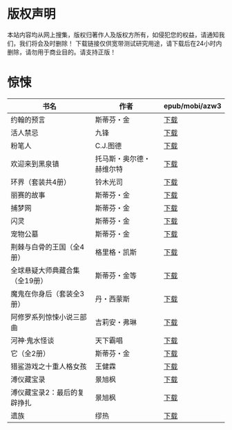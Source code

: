 # 版权声明

本站内容均从网上搜集，版权归著作人及版权方所有，如侵犯您的权益，请通知我们，我们将会及时删除！ 下载链接仅供宽带测试研究用途，请下载后在24小时内删除，请勿用于商业目的。请支持正版！

# 惊悚

| 书名 | 作者 | epub/mobi/azw3 |
| --- | --- | --- |
| 约翰的预言 | 斯蒂芬・金 | [下载](https://url89.ctfile.com/f/31084289-1357053016-dca2af?p=8866) |
| 活人禁忌 | 九锋 | [下载](https://url89.ctfile.com/f/31084289-1357044412-d06979?p=8866) |
| 粉笔人 | C.J.图德 | [下载](https://url89.ctfile.com/f/31084289-1357042825-f56dbd?p=8866) |
| 欢迎来到黑泉镇 | 托马斯・奥尔德・赫维尔特 | [下载](https://url89.ctfile.com/f/31084289-1357034671-16eada?p=8866) |
| 环界（套装共4册） | 铃木光司 | [下载](https://url89.ctfile.com/f/31084289-1357033525-63923d?p=8866) |
| 丽赛的故事 | 斯蒂芬・金 | [下载](https://url89.ctfile.com/f/31084289-1357033405-037d31?p=8866) |
| 捕梦网 | 斯蒂芬・金 | [下载](https://url89.ctfile.com/f/31084289-1357033348-e0226f?p=8866) |
| 闪灵 | 斯蒂芬・金 | [下载](https://url89.ctfile.com/f/31084289-1357033204-0392f3?p=8866) |
| 宠物公墓 | 斯蒂芬・金 | [下载](https://url89.ctfile.com/f/31084289-1357029295-453cf7?p=8866) |
| 荆棘与白骨的王国（全4册） | 格里格・凯斯 | [下载](https://url89.ctfile.com/f/31084289-1357023694-8bd945?p=8866) |
| 全球悬疑大师典藏合集（全19册） | 斯蒂芬・金等 | [下载](https://url89.ctfile.com/f/31084289-1357019833-298e5f?p=8866) |
| 魔鬼在你身后（套装全3册） | 丹・西蒙斯 | [下载](https://url89.ctfile.com/f/31084289-1357017280-4eab29?p=8866) |
| 阿修罗系列惊悚小说三部曲 | 吉莉安・弗琳 | [下载](https://url89.ctfile.com/f/31084289-1357013029-d113e7?p=8866) |
| 河神·鬼水怪谈 | 天下霸唱 | [下载](https://url89.ctfile.com/f/31084289-1357010197-a492df?p=8866) |
| 它（全2册） | 斯蒂芬・金 | [下载](https://url89.ctfile.com/f/31084289-1357008799-057004?p=8866) |
| 猎鲨游戏之十重人格女孩 | 王健霖 | [下载](https://url89.ctfile.com/f/31084289-1357007257-f053ee?p=8866) |
| 溥仪藏宝录 | 景旭枫 | [下载](https://url89.ctfile.com/f/31084289-1357006504-436cc0?p=8866) |
| 溥仪藏宝录2：最后的复辟挣扎 | 景旭枫 | [下载](https://url89.ctfile.com/f/31084289-1357006489-d2472a?p=8866) |
| 遗族 | 缪热 | [下载](https://url89.ctfile.com/f/31084289-1357006033-81efe9?p=8866) |
